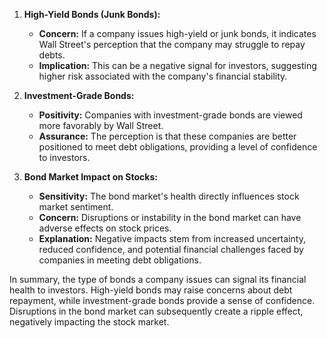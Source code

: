 1. **High-Yield Bonds (Junk Bonds):**
   - **Concern:** If a company issues high-yield or junk bonds, it indicates Wall Street's perception that the company may struggle to repay debts.
   - **Implication:** This can be a negative signal for investors, suggesting higher risk associated with the company's financial stability.

2. **Investment-Grade Bonds:**
   - **Positivity:** Companies with investment-grade bonds are viewed more favorably by Wall Street.
   - **Assurance:** The perception is that these companies are better positioned to meet debt obligations, providing a level of confidence to investors.

3. **Bond Market Impact on Stocks:**
   - **Sensitivity:** The bond market's health directly influences stock market sentiment.
   - **Concern:** Disruptions or instability in the bond market can have adverse effects on stock prices.
   - **Explanation:** Negative impacts stem from increased uncertainty, reduced confidence, and potential financial challenges faced by companies in meeting debt obligations.

In summary, the type of bonds a company issues can signal its financial health to investors. High-yield bonds may raise concerns about debt repayment, while investment-grade bonds provide a sense of confidence. Disruptions in the bond market can subsequently create a ripple effect, negatively impacting the stock market.